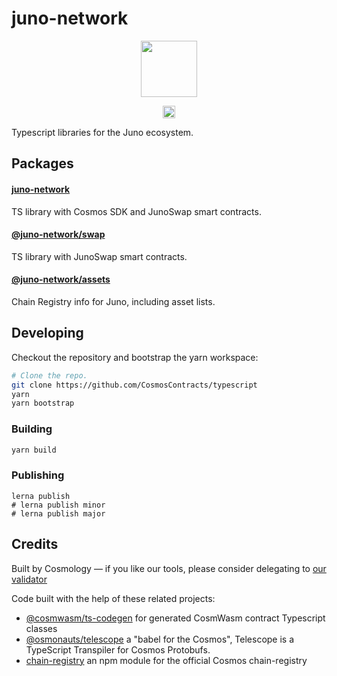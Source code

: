 # juno-network

<p align="center" width="100%">
    <img height="90" src="https://user-images.githubusercontent.com/545047/184516834-4b8190b0-0721-4778-b4fb-fa19ed3f9279.svg" />
</p>

<p align="center" width="100%">
  <!-- <a href="https://github.com/CosmosContracts/typescript/actions/workflows/run-tests.yml">
    <img height="20" src="https://github.com/CosmosContracts/typescript/actions/workflows/run-tests.yml/badge.svg" />
  </a> -->
   <a href="https://github.com/CosmosContracts/typescript/blob/main/LICENSE"><img height="20" src="https://img.shields.io/badge/license-MIT-blue.svg"></a>
</p>

Typescript libraries for the Juno ecosystem.

## Packages

#### [juno-network](packages/juno-network/README.md)

TS library with Cosmos SDK and JunoSwap smart contracts.

#### [@juno-network/swap](packages/swap/README.md)

TS library with JunoSwap smart contracts.

#### [@juno-network/assets](packages/assets/README.md)

Chain Registry info for Juno, including asset lists.

## Developing

Checkout the repository and bootstrap the yarn workspace:

```sh
# Clone the repo.
git clone https://github.com/CosmosContracts/typescript
yarn
yarn bootstrap
```

### Building

```sh
yarn build
```
### Publishing

```
lerna publish
# lerna publish minor
# lerna publish major
```
## Credits

Built by Cosmology — if you like our tools, please consider delegating to [our validator](https://cosmology.tech/validator)

Code built with the help of these related projects:

* [@cosmwasm/ts-codegen](https://github.com/CosmWasm/ts-codegen) for generated CosmWasm contract Typescript classes
* [@osmonauts/telescope](https://github.com/osmosis-labs/telescope) a "babel for the Cosmos", Telescope is a TypeScript Transpiler for Cosmos Protobufs.
* [chain-registry](https://github.com/cosmology-tech/chain-registry) an npm module for the official Cosmos chain-registry